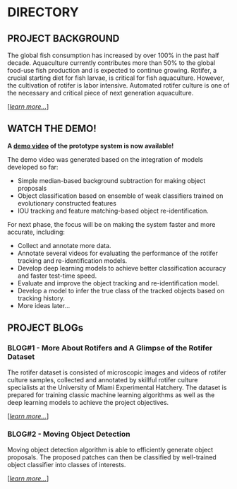 # DIRECTORY

## PROJECT BACKGROUND

The global fish consumption has increased by over 100% in the past half decade.
Aquaculture currently contributes more than 50% to the global food-use fish production and is expected to continue
growing. 
Rotifer, a crucial starting diet for fish larvae, is critical for fish aquaculture. 
However, the cultivation of rotifer is labor intensive. 
Automated rotifer culture is one of the necessary and critical piece of next generation aquaculture. 

[[_learn more..._]](background.md)

## WATCH THE DEMO!

__A [demo video](https://youtu.be/5gOE0NdaSRs) of the prototype system is now available!__

The demo video was generated based on the integration of models developed so far: 
- Simple median-based background subtraction for making object proposals 
- Object classification based on ensemble of weak classifiers trained on evolutionary constructed features
- IOU tracking and feature matching-based object re-identification.

For next phase, the focus will be on making the system faster and more accurate, including:
- Collect and annotate more data. 
- Annotate several videos for evaluating the performance of the rotifer tracking and re-identification models.
- Develop deep learning models to achieve better classification accuracy and faster test-time speed.
- Evaluate and improve the object tracking and re-identification model.
- Develop a model to infer the true class of the tracked objects based on tracking history.
- More ideas later...

## PROJECT BLOGs

### BLOG#1 - More About Rotifers and A Glimpse of the Rotifer Dataset

The rotifer dataset is consisted of microscopic images and videos of rotifer culture samples, collected and
annotated by skillful rotifer culture specialists at the University of Miami Experimental Hatchery. 
The dataset is prepared for training classic machine learning algorithms as well as the deep learning models to
achieve the project objectives.

[[_learn more..._]](dataset.md)

### BLOG#2 - Moving Object Detection

Moving object detection algorithm is able to efficiently generate object proposals. The proposed patches can then be
classified by well-trained object classifier into classes of interests. 

[[_learn more..._]](modpc.md)



